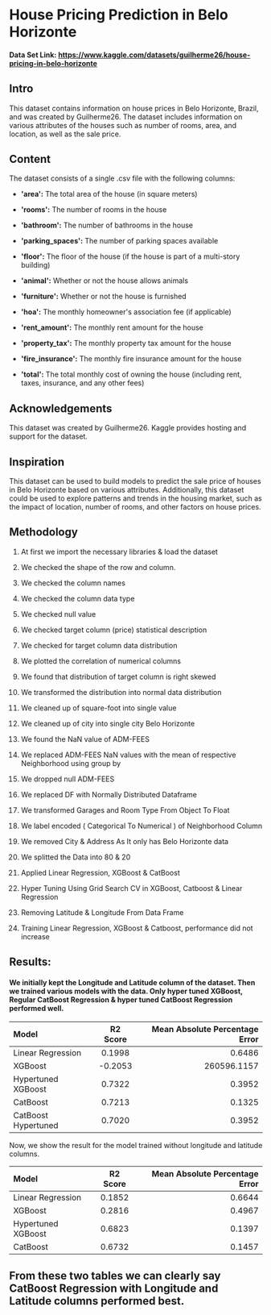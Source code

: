 # House Pricing Prediction in Belo Horizonte
#### Data Set Link: https://www.kaggle.com/datasets/guilherme26/house-pricing-in-belo-horizonte

## Intro
This dataset contains information on house prices in Belo Horizonte, Brazil, and was created by Guilherme26. The dataset includes information on various attributes of the houses such as number of rooms, area, and location, as well as the sale price.

## Content
The dataset consists of a single .csv file with the following columns:
-   **'area':** The total area of the house (in square meters)
    
-   **'rooms':** The number of rooms in the house
    
-   **'bathroom':** The number of bathrooms in the house
    
-   **'parking_spaces':** The number of parking spaces available
    
-   **'floor':** The floor of the house (if the house is part of a multi-story building)
    
-   **'animal':** Whether or not the house allows animals
    
-   **'furniture':** Whether or not the house is furnished
    
-   **'hoa':** The monthly homeowner's association fee (if applicable)
    
-   **'rent_amount':** The monthly rent amount for the house
    
-   **'property_tax':** The monthly property tax amount for the house
    
-   **'fire_insurance':** The monthly fire insurance amount for the house
    
-   **'total':** The total monthly cost of owning the house (including rent, taxes, insurance, and any other fees)

## Acknowledgements

This dataset was created by Guilherme26. Kaggle provides hosting and support for the dataset.

## Inspiration

This dataset can be used to build models to predict the sale price of houses in Belo Horizonte based on various attributes. Additionally, this dataset could be used to explore patterns and trends in the housing market, such as the impact of location, number of rooms, and other factors on house prices.

## Methodology

1.  At first we import the necessary libraries & load the dataset
    
2.  We checked the shape of the row and column.
    
3.  We checked the column names
    
4.  We checked the column data type
    
5.  We checked null value
    
6.  We checked target column (price) statistical description
    
7.  We checked for target column data distribution
    
8.  We plotted the correlation of numerical columns
    
9.  We found that distribution of target column is right skewed
    
10.  We transformed the distribution into normal data distribution
    
11.  We cleaned up of square-foot into single value
    
12.  We cleaned up of city into single city Belo Horizonte
    
13.  We found the NaN value of ADM-FEES
    
14.  We replaced ADM-FEES NaN values with the mean of respective Neighborhood using group by
    
15.  We dropped null ADM-FEES
    
16.  We replaced DF with Normally Distributed Dataframe
    
17.  We transformed Garages and Room Type From Object To Float
    
18.  We label encoded ( Categorical To Numerical ) of Neighborhood Column
    
19.  We removed City & Address As It only has Belo Horizonte data
    
20.  We splitted the Data into 80 & 20
    
21.  Applied Linear Regression, XGBoost & CatBoost
    
22.  Hyper Tuning Using Grid Search CV in XGBoost, Catboost & Linear Regression
    
23.  Removing Latitude & Longitude From Data Frame
    
24.  Training Linear Regression, XGBoost & Catboost, performance did not increase

## Results:
#### We initially kept the Longitude and Latitude column of the dataset. Then we trained various models with the data. Only hyper tuned XGBoost, Regular CatBoost Regression & hyper tuned CatBoost Regression performed well.

| Model      | R2 Score | Mean Absolute Percentage Error    |
| :---        |    :----:   |          ---: |
| Linear Regression      | 0.1998       | 0.6486   |
| XGBoost   | -0.2053        | 260596.1157     |
| Hypertuned XGBoost      | 0.7322     | 0.3952   |
| CatBoost  | 0.7213           |0.1325   |
| CatBoost Hypertuned  | 0.7020        | 0.3952     |

Now, we show the result for the model trained without longitude and latitude columns.

| Model      | R2 Score | Mean Absolute Percentage Error    |
| :---        |    :----:   |          ---: |
| Linear Regression      | 0.1852      | 0.6644   |
| XGBoost   |0.2816       | 0.4967     |
| Hypertuned XGBoost      | 0.6823     | 0.1397   |
| CatBoost  |0.6732         |0.1457   |

## From these two tables we can clearly say CatBoost Regression with Longitude and Latitude columns performed best.
